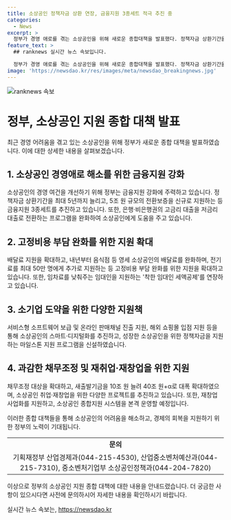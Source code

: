 ```yaml
---
title: 소상공인 정책자금 상환 연장, 금융지원 3종세트 적극 추진 중
categories:
  - News
excerpt: >
  정부가 경영 애로를 겪는 소상공인을 위해 새로운 종합대책을 발표했다. 정책자금 상환기간을 최대 5년까지 늘리고, 5조 원 규모의 전환보증을 신규 지원하기로 했다. 또한, 음식점 등 영세 자영업자의 배달료 부담을 완화하고, 전기료 20만 원을 최대 50만 명에게 추가 지원하여 소상공인의 어려움을 해소하겠다는 방침이다. 이에 따라, 구체적인 금융지원책과 새로운 기업성장 지원 프로그램을 마련하여 취약계층 중심의 맞춤형 지원을 추진할 예정이다. 또한, 과감한 채무조정과 재취업·재창업을 적극 지원하며, 이를 통해 소상공인의 경영여건을 개선할 것으로 보인다.
feature_text: >
  ## ranknews 실시간 뉴스 속보입니다.

  정부가 경영 애로를 겪는 소상공인을 위해 새로운 종합대책을 발표했다. 정책자금 상환기간을 최대 5년까지 늘리고, 5조 원 규모의 전환보증을 신규 지원하기로 했다. 또한, 음식점 등 영세 자영업자의 배달료 부담을 완화하고, 전기료 20만 원을 최대 50만 명에게 추가 지원하여 소상공인의 어려움을 해소하겠다는 방침이다. 이에 따라, 구체적인 금융지원책과 새로운 기업성장 지원 프로그램을 마련하여 취약계층 중심의 맞춤형 지원을 추진할 예정이다. 또한, 과감한 채무조정과 재취업·재창업을 적극 지원하며, 이를 통해 소상공인의 경영여건을 개선할 것으로 보인다.
image: 'https://newsdao.kr/res/images/meta/newsdao_breakingnews.jpg'
---
```


<p><img src="https://newsdao.kr/res/images/meta/newsdao_breakingnews.jpg" alt="ranknews 속보" /></p>

<h1 data-ke-size="size26">정부, 소상공인 지원 종합 대책 발표</h1>

<p data-ke-size="size16">최근 경영 어려움을 겪고 있는 소상공인을 위해 정부가 새로운 종합 대책을 발표하였습니다. 이에 대한 상세한 내용을 살펴보겠습니다.</p>

<h2 data-ke-size="size26">1. 소상공인 경영애로 해소를 위한 금융지원 강화</h2>

<p data-ke-size="size16">소상공인의 경영 여건을 개선하기 위해 정부는 금융지원 강화에 주력하고 있습니다. 정책자금 상환기간을 최대 5년까지 늘리고, 5조 원 규모의 전환보증을 신규로 지원하는 등 금융지원 3종세트를 추진하고 있습니다. 또한, 은행·비은행권의 고금리 대출을 저금리 대출로 전환하는 프로그램을 완화하여 소상공인에게 도움을 주고 있습니다.</p>

<h2 data-ke-size="size26">2. 고정비용 부담 완화를 위한 지원 확대</h2>

<p data-ke-size="size16">배달료 지원을 확대하고, 내년부터 음식점 등 영세 소상공인의 배달료를 완화하며, 전기료를 최대 50만 명에게 추가로 지원하는 등 고정비용 부담 완화를 위한 지원을 확대하고 있습니다. 또한, 임차료를 낮춰주는 임대인을 지원하는 '착한 임대인 세액공제'를 연장하고 있습니다.</p>

<h2 data-ke-size="size26">3. 소기업 도약을 위한 다양한 지원책</h2>

<p data-ke-size="size16">서비스형 소프트웨어 보급 및 온라인 판매채널 진출 지원, 해외 쇼핑몰 입점 지원 등을 통해 소상공인의 스마트·디지털화를 추진하고, 성장한 소상공인을 위한 정책자금을 지원하는 마일스톤 지원 프로그램을 신설하였습니다.</p>

<h2 data-ke-size="size26">4. 과감한 채무조정 및 재취업·재창업을 위한 지원</h2>

<p data-ke-size="size16">채무조정 대상을 확대하고, 새출발기금을 10조 원 늘려 40조 원+α로 대폭 확대하였으며, 소상공인 취업·재창업을 위한 다양한 프로젝트를 추진하고 있습니다. 또한, 재창업 사업화를 지원하고, 소상공인 종합지원 시스템을 본격 운영할 예정입니다.</p>

<p data-ke-size="size16">이러한 종합 대책들을 통해 소상공인의 어려움을 해소하고, 경제의 회복을 지원하기 위한 정부의 노력이 기대됩니다.</p>

<table>
    <tbody>
        <tr>
            <td style="text-align: center; height: 17px;"><b>문의</b></td>
        </tr>
        <tr>
            <td style="text-align: center; height: 17px;">기획재정부 산업경제과(044-215-4530), 산업중소벤처예산과(044-215-7310), 중소벤처기업부 소상공인정책과(044-204-7820)</td>
        </tr>
    </tbody>
</table>

<p data-ke-size="size16">이상으로 정부의 소상공인 지원 종합 대책에 대한 내용을 안내드렸습니다. 더 궁금한 사항이 있으시다면 사전에 문의하시어 자세한 내용을 확인하시기 바랍니다.</p>
실시간 뉴스 속보는, <a href="https://newsdao.kr" rel="dofollow">https://newsdao.kr</a>


